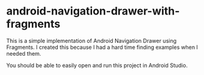 # android-navigation-drawer-with-fragments
This is a simple implementation of Android Navigation Drawer using Fragments. I created this because I had a hard time finding examples when I needed them.

You should be able to easily open and run this project in Android Studio.
